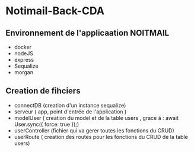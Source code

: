 # Notimail-Back-CDA

## Environnement de l'applicaation NOITMAIL

- docker
- nodeJS
- express
- Sequalize
- morgan

## Creation de fihciers

- connectDB  (creation d'un instance sequalize)
- serveur ( app, point d'entrée de l'application )
- modelUser ( creation du model et de la table users , grace à :  await User.sync({ force: true });)
- userController (fichier qui va gerer toutes les fonctions du CRUD) 
- userRoute ( creation des routes pour les fonctions du CRUD de la table users)

